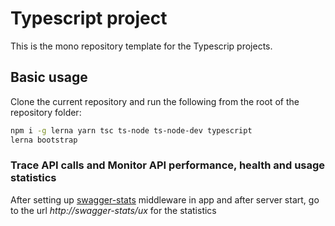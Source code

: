 # Typescript project

This is the mono repository template for the Typescrip projects.

## Basic usage

Clone the current repository and run the following from the root of the repository folder:

```bash
npm i -g lerna yarn tsc ts-node ts-node-dev typescript
lerna bootstrap
```
### Trace API calls and Monitor API performance, health and usage statistics

After setting up [swagger-stats](https://github.com/slanatech/swagger-stats) middleware in app and after server start,
go to the url *http:/<your app host:port>/swagger-stats/ux* for the statistics
